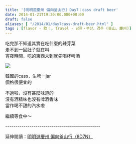 ```yaml
---
title: '[明明遊慶州 偏向釜山行] Day7：cass draft beer'
date: 2014-01-21T19:30:00.000+08:00
draft: false
aliases: [ "/2014/01/day7cass-draft-beer.html" ]
tags : [flavor - 飲！, travel - 남한・부산、경주 (釜山、慶州)]
---
```


吃完那不知道其實在吃什麼的辣芽菜  
走不到一回肚子就在叫  
宵夜時間，吃的東西未到就先喝杯啤酒

![](/images/busanjj7g.jpg)

韓國的cass，生啤一jar  
價格很便宜的  
  
不過啦，沒有甚麼味道的  
沒有酒精味也沒有啤酒香味  
當作喝不甜的汽水啦  
  
繼續等食中～  
  
\-----------------------------------------------  
  
延伸閱讀：[明明遊慶州 偏向釜山行（8D7N）](https://hidie.net/busanjj8d7n/)
